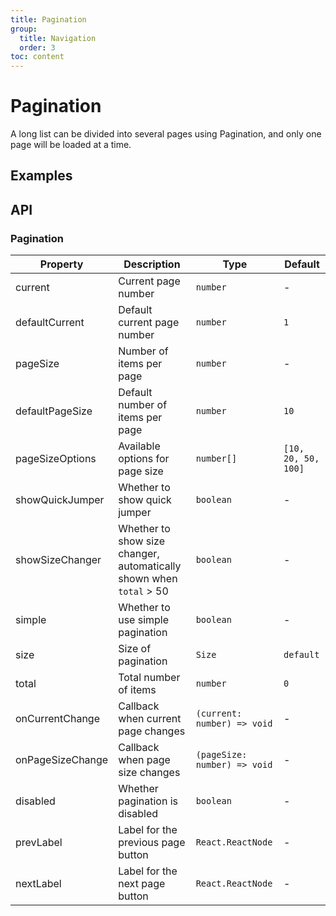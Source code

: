 ```yaml
---
title: Pagination
group:
  title: Navigation
  order: 3
toc: content
---
```


# Pagination

A long list can be divided into several pages using Pagination, and only one page will be loaded at a time.

## Examples

<code src="./demos/PaginationBase.tsx" title="Basic" description="Basic usage" iframe="100"></code>
<code src="./demos/PaginationMore.tsx" title="More Pages" description="Pagination with more pages" iframe="100"></code>
<code src="./demos/PaginationPagesize.tsx" title="Page Size Options" description="Use `showSizeChanger` to change the number of items per page" iframe="100"></code>
<code src="./demos/PaginationJumper.tsx" title="Quick Jump" description="Use `showQuickJumper` to quickly jump to a specific page" iframe="100"></code>
<code src="./demos/PaginationSize.tsx" title="Size" description="Use the `size` property to set the pagination size. Default is medium size, can be set to `small` or `large`" iframe="100"></code>
<code src="./demos/PaginationSimple.tsx" title="Simple" description="Use the `simple` property to set pagination to simple mode" iframe="100"></code>
<code src="./demos/PaginationControlled.tsx" title="Controlled" description="Use `current` and `onCurrentChange` to set pagination to controlled mode" iframe="100"></code>
<code src="./demos/PaginationLabel.tsx" title="Labels" description="Use `prevLabel` and `nextLabel` to set pagination labels" iframe="100"></code>

## API

### Pagination

| Property         | Description                                                         | Type                         | Default             |
| ---------------- | ------------------------------------------------------------------- | ---------------------------- | ------------------- |
| current          | Current page number                                                 | `number`                     | -                   |
| defaultCurrent   | Default current page number                                         | `number`                     | `1`                 |
| pageSize         | Number of items per page                                            | `number`                     | -                   |
| defaultPageSize  | Default number of items per page                                    | `number`                     | `10`                |
| pageSizeOptions  | Available options for page size                                     | `number[]`                   | `[10, 20, 50, 100]` |
| showQuickJumper  | Whether to show quick jumper                                        | `boolean`                    | -                   |
| showSizeChanger  | Whether to show size changer, automatically shown when `total` > 50 | `boolean`                    | -                   |
| simple           | Whether to use simple pagination                                    | `boolean`                    | -                   |
| size             | Size of pagination                                                  | `Size`                       | `default`           |
| total            | Total number of items                                               | `number`                     | `0`                 |
| onCurrentChange  | Callback when current page changes                                  | `(current: number) => void`  | -                   |
| onPageSizeChange | Callback when page size changes                                     | `(pageSize: number) => void` | -                   |
| disabled         | Whether pagination is disabled                                      | `boolean`                    | -                   |
| prevLabel        | Label for the previous page button                                  | `React.ReactNode`            | -                   |
| nextLabel        | Label for the next page button                                      | `React.ReactNode`            | -                   |
